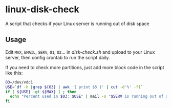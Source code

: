 # linux-disk-check
A script that checks if your Linux server is running out of disk space

## Usage
Edit `MAX`, `EMAIL`, `SERV`, `O1`, `O2`... in *disk-check.sh* and upload to your Linux server, then config crontab to run the script daily.

If you need to check more partitions, just add more block code in the script like this:

```sh
O3=/dev/vdc1
USE=`df -h |grep ${O3} | awk '{ print $5 }' | cut -d'%' -f1`
if [ ${USE} -gt ${MAX} ] ; then
  echo "Percent used in $O3: $USE" | mail -s "$SERV is running out of disk space" ${EMAIL}
fi
```
